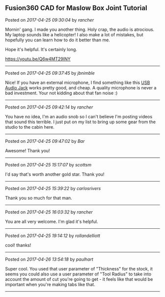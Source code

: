 ## Fusion360 CAD for Maslow Box Joint Tutorial
Posted on *2017-04-25 09:30:04* by *rancher*

Mornin' gang.  I made you another thing.  Holy crap, the audio is atrocious.  My laptop sounds like a helicopter!  I also make a lot of mistakes, but hopefully you can learn how to do it better than me.

Hope it's helpful.  It's certainly long.

https://youtu.be/Q6w4MT29INY

---

Posted on *2017-04-25 09:37:45* by *jbnimble*

Nice! If you have an external microphone, I find something like this [USB Audio Jack](https://www.amazon.com/Sabrent-External-Adapter-Windows-AU-MMSA/dp/B00IRVQ0F8/ref=sr_1_3?s=electronics&ie=UTF8&qid=1493137957&sr=1-3&keywords=usb+audio+adapter) works pretty good, and cheap. A quality microphone is never a bad investment. Your not kidding about that fan noise :)

---

Posted on *2017-04-25 09:42:14* by *rancher*

You have no idea, I'm an audio snob so I can't believe I'm posting videos that sound this terrible.  I just put on my list to bring up some gear from the studio to the cabin here.

---

Posted on *2017-04-25 09:47:02* by *Bar*

Awesome! Thank you!

---

Posted on *2017-04-25 15:17:07* by *scottsm*

I'd say that's worth another gold star. Thank you!

---

Posted on *2017-04-25 15:39:22* by *carlosrivers*

Thank you so much for that man.

---

Posted on *2017-04-25 16:03:32* by *rancher*

You are all very welcome.  I'm glad it's helpful.

---

Posted on *2017-04-25 19:14:12* by *rollandelliott*

cool! thanks!

---

Posted on *2017-04-26 13:54:18* by *paulhart*

Super cool. You used that user parameter of "Thickness" for the stock, it seems you could also use a user parameter of "Tool Radius" to take into account the amount of cut you're going to get - it feels like that would be important when you're making tabs like that.

---

